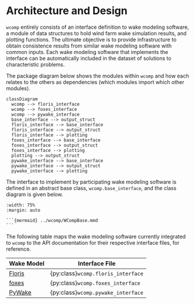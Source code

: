 
# Architecture and Design

`wcomp` entirely consists of an interface definition to wake modeling software, a module of data
structures to hold wind farm wake simulation results, and plotting functions.
The ultimate objective is to provide infrastructure to obtain consistence results from
similar wake modeling software with common inputs.
Each wake modeling software that implements the interface can be automatically included in
the dataset of solutions to characteristic problems.

The package diagram below shows the modules within `wcomp` and how each relates to the
others as dependencies (which modules import which other modules).

```{mermaid}
classDiagram
  wcomp --> floris_interface
  wcomp --> foxes_interface
  wcomp --> pywake_interface
  base_interface --> output_struct
  floris_interface --> base_interface
  floris_interface --> output_struct
  floris_interface --> plotting
  foxes_interface --> base_interface
  foxes_interface --> output_struct
  foxes_interface --> plotting
  plotting --> output_struct
  pywake_interface --> base_interface
  pywake_interface --> output_struct
  pywake_interface --> plotting
```

The interface to implement by participating wake modeling software is defined in an abstract
base class, `wcomp.base_interface`, and the class diagram is given below.

````{card} WCompBase Class Diagram
:width: 75%
:margin: auto

```{mermaid} ../wcomp/WCompBase.mmd
```
````

The following table maps the wake modeling software currently integrated to `wcomp` to the
API documentation for their respective interface files, for reference.

| Wake Model | Interface File |
|------------|----------------|
| [Floris](https://github.com/NREL/floris) | {py:class}`wcomp.floris_interface` |
| [foxes](https://github.com/FraunhoferIWES/foxes) | {py:class}`wcomp.foxes_interface` |
| [PyWake](https://gitlab.windenergy.dtu.dk/TOPFARM/PyWake) | {py:class}`wcomp.pywake_interface` |

<!-- ```{autoclasstree} wcomp.base_interface
``` -->

<!-- ```{mermaid} ../wcomp/classes.mmd
:zoom:
``` -->
